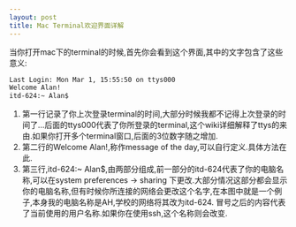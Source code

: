 ```yaml
---
layout: post
title: Mac Terminal欢迎界面详解
---
```


当你打开mac下的terminal的时候,首先你会看到这个界面,其中的文字包含了这些意义:

```bash
Last Login: Mon Mar 1, 15:55:50 on ttys000
Welcome Alan!
itd-624:~ Alan$
```

1. 第一行记录了你上次登录terminal的时间,大部分时候我都不记得上次登录的时间了…后面的ttys000代表了你所登录的terminal,这个wiki详细解释了ttys的来由.如果你打开多个terminal窗口,后面的3位数字随之增加.
2. 第二行的Welcome Alan!,称作message of the day,可以自行定义.具体方法在此.
3. 第三行,itd-624:~ Alan$,由两部分组成,前一部分的itd-624代表了你的电脑名称,可以在system preferences -> sharing 下更改.大部分情况这部分都会显示你的电脑名称,但有时候你所连接的网络会更改这个名字,在本图中就是一个例子,本身我的电脑名称是AH,学校的网络将其改为itd-624. 冒号之后的内容代表了当前使用的用户名称.如果你在使用ssh,这个名称则会改变.